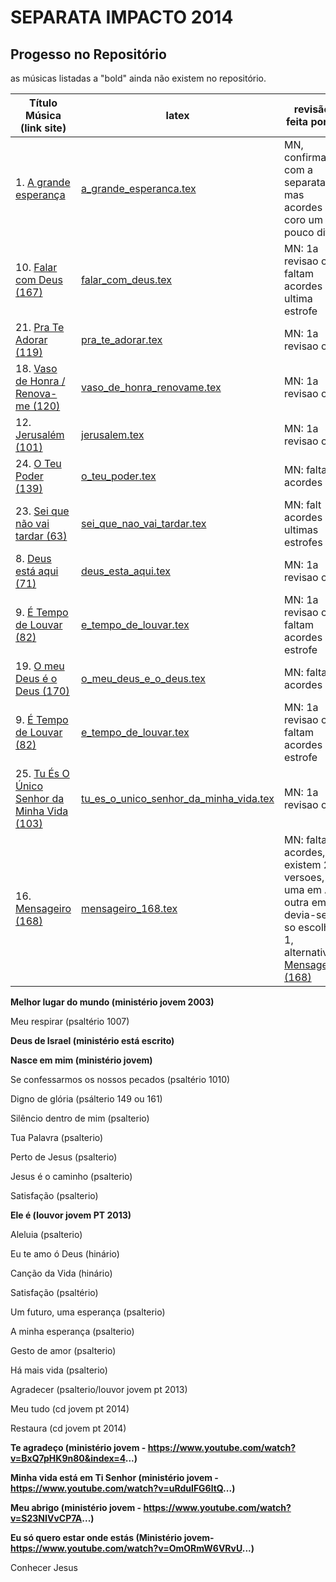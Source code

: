 SEPARATA IMPACTO 2014
=================================

Progesso no Repositório
-----------------------

as músicas listadas a "bold" ainda não existem no repositório.

| Título Música (link site)            									| latex                                                                     | revisão feita por ... 		|
| ----------------------------------------------------------------------| -----------------------------------------------------------------------   | ------------------------------|
| 1. [A grande esperança](http://www.psalterio.net/158)					| [a_grande_esperanca.tex](../../songs/pt/a_grande_esperanca.tex)           | MN, confirmado com a separata mas acordes coro um pouco diff.										| 								|
| 10. [Falar com Deus (167)](http://www.psalterio.net/167) 						| [falar_com_deus.tex](../../songs/pt/falar_com_deus.tex)             		| MN: 1a revisao ok, faltam acordes ultima estrofe								|
| 21. [Pra Te Adorar (119)](http://www.psalterio.net/119) 						| [pra_te_adorar.tex](../../songs/pt/pra_te_adorar.tex)             		| MN: 1a revisao ok,								|
| 18. [Vaso de Honra / Renova-me (120)](http://www.psalterio.net/120) 			| [vaso_de_honra_renovame.tex](../../songs/pt/vaso_de_honra_renovame.tex)   | MN: 1a revisao ok,								|
| 12. [Jerusalém (101)](http://www.psalterio.net/101) 					 		| [jerusalem.tex](../../songs/pt/jerusalem.tex)             				| MN: 1a revisao ok,								|
| 24. [O Teu Poder (139)](http://www.psalterio.net/139) 					 	| [o_teu_poder.tex](../../songs/pt/o_teu_poder.tex)             			| MN: falta acordes								|
| 23. [Sei que não vai tardar (63)](http://www.psalterio.net/63)				| [sei_que_nao_vai_tardar.tex](../../songs/pt/sei_que_nao_vai_tardar.tex)  	| MN: falt acordes ultimas estrofes								|
| 8. [Deus está aqui (71)](http://www.psalterio.net/71) 						| [deus_esta_aqui.tex](../../songs/pt/deus_esta_aqui.tex)             		| MN: 1a revisao ok,								|
| 9. [É Tempo de Louvar (82)](http://www.psalterio.net/82) 						| [e_tempo_de_louvar.tex](../../songs/pt/e_tempo_de_louvar.tex) 	        | MN: 1a revisao ok, faltam acordes 2a estrofe								|
| 19. [O meu Deus é o Deus (170)](http://www.psalterio.net/170)					| [o_meu_deus_e_o_deus.tex](../../songs/pt/o_meu_deus_e_o_deus.tex)         | MN: falta acordes								|
| 9. [É Tempo de Louvar (82)](http://www.psalterio.net/82) 						| [e_tempo_de_louvar.tex](../../songs/pt/e_tempo_de_louvar.tex) 	        | MN: 1a revisao ok, faltam acordes 2a estrofe								|
| 25. [Tu És O Único Senhor da Minha Vida (103)](http://www.psalterio.net/103)	| [tu_es_o_unico_senhor_da_minha_vida.tex](../../songs/pt/tu_es_o_unico_senhor_da_minha_vida.tex) | MN: 1a revisao ok,								|
| 16. [Mensageiro (168)](http://www.psalterio.net/168) 					 		| [mensageiro_168.tex](../../songs/pt/mensageiro.tex)          				| MN: falta acordes, existem 2 versoes, uma em A outra em C, devia-se so escolher 1, alternativa [Mensageiro (168)](http://www.psalterio.net/168) 									|




**Melhor lugar do mundo (ministério jovem 2003)**

Meu respirar (psaltério 1007)

**Deus de Israel (ministério está escrito)**

**Nasce em mim (ministério jovem)**

Se confessarmos os nossos pecados (psaltério 1010)

Digno de glória (psálterio 149 ou 161)

Silêncio dentro de mim (psalterio)

Tua Palavra (psalterio)

Perto de Jesus (psalterio)

Jesus é o caminho (psalterio)

Satisfação (psalterio)

**Ele é (louvor jovem PT 2013)**

Aleluia (psalterio)

Eu te amo ó Deus (hinário)

Canção da Vida (hinário)

Satisfação (psaltério)

Um futuro, uma esperança (psalterio)

A minha esperança (psalterio)

Gesto de amor (psalterio)

Há mais vida (psalterio)

Agradecer (psalterio/louvor jovem pt 2013)

Meu tudo (cd jovem pt 2014)

Restaura (cd jovem pt 2014)

**Te agradeço (ministério jovem - https://www.youtube.com/watch?v=BxQ7pHK9n80&index=4...)**

**Minha vida está em Ti Senhor (ministério jovem - https://www.youtube.com/watch?v=uRduIFG6ltQ...)**

**Meu abrigo (ministério jovem - https://www.youtube.com/watch?v=S23NIVvCP7A...)**

**Eu só quero estar onde estás (Ministério jovem- https://www.youtube.com/watch?v=OmORmW6VRvU...)**

Conhecer Jesus
